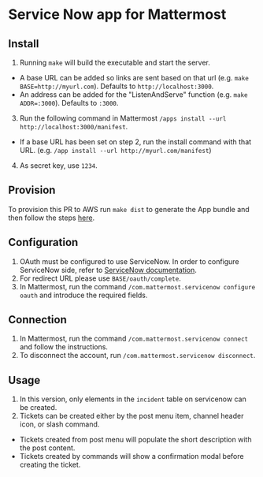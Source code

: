 # Service Now app for Mattermost

## Install

1. Running `make` will build the executable and start the server.
  - A base URL can be added so links are sent based on that url (e.g. `make BASE=http://myurl.com`). Defaults to `http://localhost:3000`.
  - An address can be added for the "ListenAndServe" function (e.g. `make ADDR=:3000`). Defaults to `:3000`.
3. Run the following command in Mattermost `/apps install --url http://localhost:3000/manifest`.
  - If a base URL has been set on step 2, run the install command with that URL. (e.g. `/app install --url http://myurl.com/manifest`)
4. As secret key, use `1234`.

## Provision

To provision this PR to AWS run `make dist` to generate the App bundle and then follow the steps [here](https://github.com/mattermost/mattermost-plugin-apps#provisioning).

## Configuration

1. OAuth must be configured to use ServiceNow. In order to configure ServiceNow side, refer to [ServiceNow documentation](https://docs.servicenow.com/bundle/paris-platform-administration/page/administer/security/task/t_CreateEndpointforExternalClients.html).
2. For redirect URL please use `BASE/oauth/complete`.
3. In Mattermost, run the command `/com.mattermost.servicenow configure oauth` and introduce the required fields.

## Connection
1. In Mattermost, run the command `/com.mattermost.servicenow connect` and follow the instructions.
2. To disconnect the account, run `/com.mattermost.servicenow disconnect`.

## Usage
1. In this version, only elements in the `incident` table on servicenow can be created.
2. Tickets can be created either by the post menu item, channel header icon, or slash command.
  - Tickets created from post menu will populate the short description with the post content.
  - Tickets created by commands will show a confirmation modal before creating the ticket.

